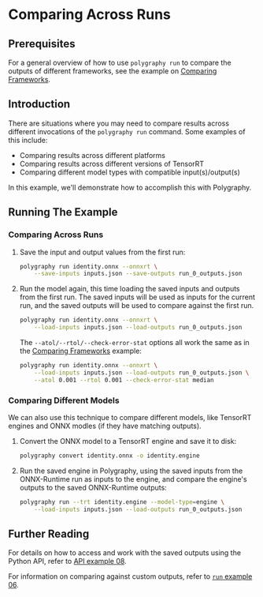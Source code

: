 # Comparing Across Runs

## Prerequisites
For a general overview of how to use `polygraphy run` to compare the outputs of
different frameworks, see the example on [Comparing Frameworks](../../../../examples/cli/run/01_comparing_frameworks).

## Introduction

There are situations where you may need to compare results across different invocations
of the `polygraphy run` command.  Some examples of this include:

* Comparing results across different platforms
* Comparing results across different versions of TensorRT
* Comparing different model types with compatible input(s)/output(s)

In this example, we'll demonstrate how to accomplish this with Polygraphy.

## Running The Example

### Comparing Across Runs

1. Save the input and output values from the first run:

    ```bash
    polygraphy run identity.onnx --onnxrt \
        --save-inputs inputs.json --save-outputs run_0_outputs.json
    ```

2. Run the model again, this time loading the saved inputs and outputs from
    the first run.  The saved inputs will be used as inputs for the current run, and
    the saved outputs will be used to compare against the first run.

    ```bash
    polygraphy run identity.onnx --onnxrt \
        --load-inputs inputs.json --load-outputs run_0_outputs.json
    ```

    The `--atol/--rtol/--check-error-stat` options all work the same as in the
    [Comparing Frameworks](../../../../examples/cli/run/01_comparing_frameworks) example:

    ```bash
    polygraphy run identity.onnx --onnxrt \
        --load-inputs inputs.json --load-outputs run_0_outputs.json \
        --atol 0.001 --rtol 0.001 --check-error-stat median
    ```

### Comparing Different Models

We can also use this technique to compare different models, like TensorRT engines
and ONNX modles (if they have matching outputs).

1. Convert the ONNX model to a TensorRT engine and save it to disk:

    ```bash
    polygraphy convert identity.onnx -o identity.engine
    ```

2. Run the saved engine in Polygraphy, using the saved inputs from the ONNX-Runtime run as
    inputs to the engine, and compare the engine's outputs to the saved ONNX-Runtime outputs:

    ```bash
    polygraphy run --trt identity.engine --model-type=engine \
        --load-inputs inputs.json --load-outputs run_0_outputs.json
    ```


## Further Reading

For details on how to access and work with the saved outputs
using the Python API, refer to [API example 08](../../../api/08_working_with_run_results_manually/).

For information on comparing against custom outputs, refer to [`run` example 06](../06_comparing_with_custom_output_data/).
